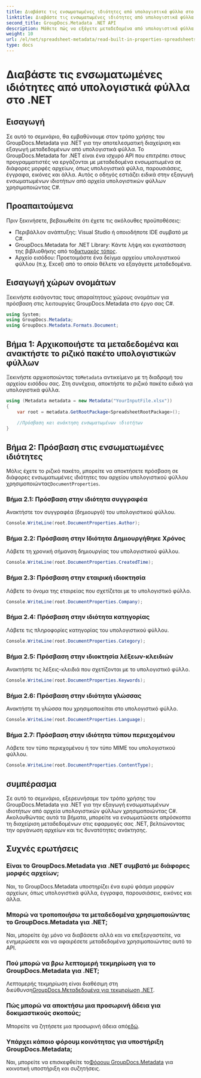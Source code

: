 ```yaml
---
title: Διαβάστε τις ενσωματωμένες ιδιότητες από υπολογιστικά φύλλα στο .NET
linktitle: Διαβάστε τις ενσωματωμένες ιδιότητες από υπολογιστικά φύλλα στο .NET
second_title: GroupDocs.Metadata .NET API
description: Μάθετε πώς να εξάγετε μεταδεδομένα από υπολογιστικά φύλλα στο .NET χρησιμοποιώντας GroupDocs.Metadata, βελτιώνοντας τη διαχείριση και την οργάνωση εγγράφων στις εφαρμογές σας.
weight: 10
url: /el/net/spreadsheet-metadata/read-built-in-properties-spreadsheets/
type: docs
---
```

# Διαβάστε τις ενσωματωμένες ιδιότητες από υπολογιστικά φύλλα στο .NET

## Εισαγωγή
Σε αυτό το σεμινάριο, θα εμβαθύνουμε στον τρόπο χρήσης του GroupDocs.Metadata για .NET για την αποτελεσματική διαχείριση και εξαγωγή μεταδεδομένων από υπολογιστικά φύλλα. Το GroupDocs.Metadata for .NET είναι ένα ισχυρό API που επιτρέπει στους προγραμματιστές να εργάζονται με μεταδεδομένα ενσωματωμένα σε διάφορες μορφές αρχείων, όπως υπολογιστικά φύλλα, παρουσιάσεις, έγγραφα, εικόνες και άλλα. Αυτός ο οδηγός εστιάζει ειδικά στην εξαγωγή ενσωματωμένων ιδιοτήτων από αρχεία υπολογιστικών φύλλων χρησιμοποιώντας C#.
## Προαπαιτούμενα
Πριν ξεκινήσετε, βεβαιωθείτε ότι έχετε τις ακόλουθες προϋποθέσεις:
- Περιβάλλον ανάπτυξης: Visual Studio ή οποιοδήποτε IDE συμβατό με C#.
-  GroupDocs.Metadata for .NET Library: Κάντε λήψη και εγκατάσταση της βιβλιοθήκης από το[δικτυακός τόπος](https://releases.groupdocs.com/metadata/net/).
- Αρχείο εισόδου: Προετοιμάστε ένα δείγμα αρχείου υπολογιστικού φύλλου (π.χ. Excel) από το οποίο θέλετε να εξαγάγετε μεταδεδομένα.

## Εισαγωγή χώρων ονομάτων
Ξεκινήστε εισάγοντας τους απαραίτητους χώρους ονομάτων για πρόσβαση στις λειτουργίες GroupDocs.Metadata στο έργο σας C#.
```csharp
using System;
using GroupDocs.Metadata;
using GroupDocs.Metadata.Formats.Document;
```
## Βήμα 1: Αρχικοποιήστε τα μεταδεδομένα και ανακτήστε το ριζικό πακέτο υπολογιστικών φύλλων
 Ξεκινήστε αρχικοποιώντας το`Metadata` αντικείμενο με τη διαδρομή του αρχείου εισόδου σας. Στη συνέχεια, αποκτήστε το ριζικό πακέτο ειδικά για υπολογιστικά φύλλα.
```csharp
using (Metadata metadata = new Metadata("YourInputFile.xlsx"))
{
    var root = metadata.GetRootPackage<SpreadsheetRootPackage>();
    
    //Πρόσβαση και ανάκτηση ενσωματωμένων ιδιοτήτων
}
```
## Βήμα 2: Πρόσβαση στις ενσωματωμένες ιδιότητες
 Μόλις έχετε το ριζικό πακέτο, μπορείτε να αποκτήσετε πρόσβαση σε διάφορες ενσωματωμένες ιδιότητες του αρχείου υπολογιστικού φύλλου χρησιμοποιώντας`DocumentProperties`.
### Βήμα 2.1: Πρόσβαση στην ιδιότητα συγγραφέα
Ανακτήστε τον συγγραφέα (δημιουργό) του υπολογιστικού φύλλου.
```csharp
Console.WriteLine(root.DocumentProperties.Author);
```
### Βήμα 2.2: Πρόσβαση στην Ιδιότητα Δημιουργήθηκε Χρόνος
Λάβετε τη χρονική σήμανση δημιουργίας του υπολογιστικού φύλλου.
```csharp
Console.WriteLine(root.DocumentProperties.CreatedTime);
```
### Βήμα 2.3: Πρόσβαση στην εταιρική ιδιοκτησία
Λάβετε το όνομα της εταιρείας που σχετίζεται με το υπολογιστικό φύλλο.
```csharp
Console.WriteLine(root.DocumentProperties.Company);
```
### Βήμα 2.4: Πρόσβαση στην ιδιότητα κατηγορίας
Λάβετε τις πληροφορίες κατηγορίας του υπολογιστικού φύλλου.
```csharp
Console.WriteLine(root.DocumentProperties.Category);
```
### Βήμα 2.5: Πρόσβαση στην ιδιοκτησία λέξεων-κλειδιών
Ανακτήστε τις λέξεις-κλειδιά που σχετίζονται με το υπολογιστικό φύλλο.
```csharp
Console.WriteLine(root.DocumentProperties.Keywords);
```
### Βήμα 2.6: Πρόσβαση στην ιδιότητα γλώσσας
Ανακτήστε τη γλώσσα που χρησιμοποιείται στο υπολογιστικό φύλλο.
```csharp
Console.WriteLine(root.DocumentProperties.Language);
```
### Βήμα 2.7: Πρόσβαση στην ιδιότητα τύπου περιεχομένου
Λάβετε τον τύπο περιεχομένου ή τον τύπο MIME του υπολογιστικού φύλλου.
```csharp
Console.WriteLine(root.DocumentProperties.ContentType);
```

## συμπέρασμα
Σε αυτό το σεμινάριο, εξερευνήσαμε τον τρόπο χρήσης του GroupDocs.Metadata για .NET για την εξαγωγή ενσωματωμένων ιδιοτήτων από αρχεία υπολογιστικών φύλλων χρησιμοποιώντας C#. Ακολουθώντας αυτά τα βήματα, μπορείτε να ενσωματώσετε απρόσκοπτα τη διαχείριση μεταδεδομένων στις εφαρμογές σας .NET, βελτιώνοντας την οργάνωση αρχείων και τις δυνατότητες ανάκτησης.

## Συχνές ερωτήσεις
### Είναι το GroupDocs.Metadata για .NET συμβατό με διάφορες μορφές αρχείων;
Ναι, το GroupDocs.Metadata υποστηρίζει ένα ευρύ φάσμα μορφών αρχείων, όπως υπολογιστικά φύλλα, έγγραφα, παρουσιάσεις, εικόνες και άλλα.
### Μπορώ να τροποποιήσω τα μεταδεδομένα χρησιμοποιώντας το GroupDocs.Metadata για .NET;
Ναι, μπορείτε όχι μόνο να διαβάσετε αλλά και να επεξεργαστείτε, να ενημερώσετε και να αφαιρέσετε μεταδεδομένα χρησιμοποιώντας αυτό το API.
### Πού μπορώ να βρω λεπτομερή τεκμηρίωση για το GroupDocs.Metadata για .NET;
 Λεπτομερής τεκμηρίωση είναι διαθέσιμη στη διεύθυνση[GroupDocs.Μεταδεδομένα για τεκμηρίωση .NET](https://tutorials.groupdocs.com/metadata/net/).
### Πώς μπορώ να αποκτήσω μια προσωρινή άδεια για δοκιμαστικούς σκοπούς;
 Μπορείτε να ζητήσετε μια προσωρινή άδεια από[εδώ](https://purchase.groupdocs.com/temporary-license/).
### Υπάρχει κάποιο φόρουμ κοινότητας για υποστήριξη GroupDocs.Metadata;
 Ναι, μπορείτε να επισκεφθείτε το[Φόρουμ GroupDocs.Metadata](https://forum.groupdocs.com/c/metadata/14) για κοινοτική υποστήριξη και συζητήσεις.